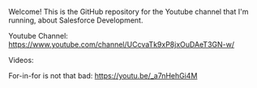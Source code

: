 Welcome! This is the GitHub repository for the Youtube channel that I'm running, about Salesforce Development.

Youtube Channel: https://www.youtube.com/channel/UCcvaTk9xP8jxOuDAeT3GN-w/

Videos:

For-in-for is not that bad: https://youtu.be/_a7nHehGi4M
